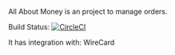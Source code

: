 All About Money is an project to manage orders.

Build Status: [![CircleCI](https://circleci.com/gh/zoret4/allaboutmoney.svg?style=svg)](https://circleci.com/gh/zoret4/allaboutmoney)

It has integration with: WireCard
